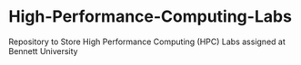 # High-Performance-Computing-Labs
Repository to Store High Performance Computing (HPC) Labs assigned at Bennett University
